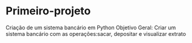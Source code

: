 # Primeiro-projeto
Criação de um sistema bancário em Python
Objetivo Geral:
  Criar um sistema bancário com as operações:sacar, depositar e visualizar extrato
